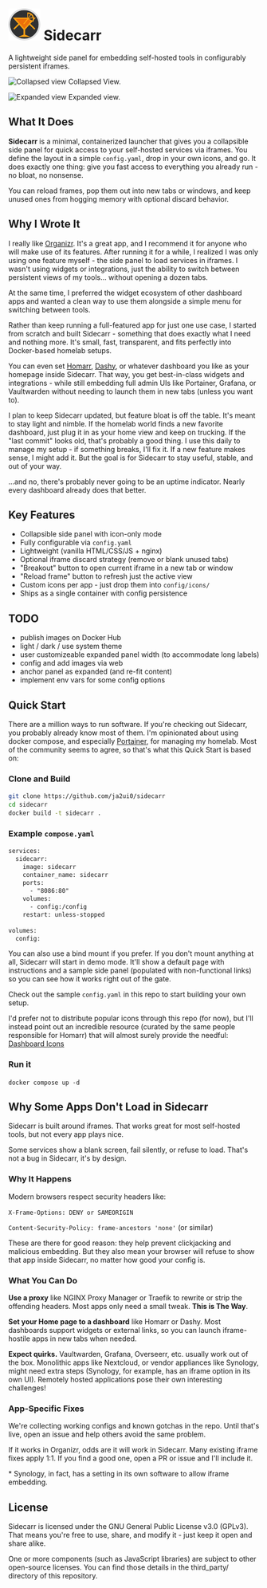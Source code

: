 # ![Sidecarr logo](/site/favicon.png "Sidecarr logo") Sidecarr

A lightweight side panel for embedding self-hosted tools in configurably persistent iframes.

![Collapsed view](https://github.com/user-attachments/assets/6abaec45-3d5f-44c6-82c8-4f8267a39211 "Collapsed view")
Collapsed View.

![Expanded view](https://github.com/user-attachments/assets/486e4af1-232b-4e00-95b7-7445175b56aa "Expanded view")
Expanded view.

## What It Does

**Sidecarr** is a minimal, containerized launcher that gives you a collapsible side panel for quick access to your self-hosted services via iframes. You define the layout in a simple `config.yaml`, drop in your own icons, and go. It does exactly one thing: give you fast access to everything you already run - no bloat, no nonsense.

You can reload frames, pop them out into new tabs or windows, and keep unused ones from hogging memory with optional discard behavior.

## Why I Wrote It

I really like [Organizr](https://github.com/causefx/Organizr). It's a great app, and I recommend it for anyone who will make use of its features. After running it for a while, I realized I was only using one feature myself - the side panel to load services in iframes. I wasn't using widgets or integrations, just the ability to switch between persistent views of my tools... without opening a dozen tabs.

At the same time, I preferred the widget ecosystem of other dashboard apps and wanted a clean way to use them alongside a simple menu for switching between tools.

Rather than keep running a full-featured app for just one use case, I started from scratch and built Sidecarr - something that does exactly what I need and nothing more. It's small, fast, transparent, and fits perfectly into Docker-based homelab setups.

You can even set [Homarr](https://github.com/ajnart/homarr), [Dashy](https://github.com/lissy93/dashy), or whatever dashboard you like as your homepage inside Sidecarr. That way, you get best-in-class widgets and integrations - while still embedding full admin UIs like Portainer, Grafana, or Vaultwarden without needing to launch them in new tabs (unless you want to).

I plan to keep Sidecarr updated, but feature bloat is off the table. It's meant to stay light and nimble. If the homelab world finds a new favorite dashboard, just plug it in as your home view and keep on trucking. If the "last commit" looks old, that's probably a good thing. I use this daily to manage my setup - if something breaks, I'll fix it. If a new feature makes sense, I might add it. But the goal is for Sidecarr to stay useful, stable, and out of your way.

...and no, there's probably never going to be an uptime indicator. Nearly every dashboard already does that better.

## Key Features

- Collapsible side panel with icon-only mode
- Fully configurable via `config.yaml`
- Lightweight (vanilla HTML/CSS/JS + nginx)
- Optional iframe discard strategy (remove or blank unused tabs)
- "Breakout" button to open current iframe in a new tab or window
- "Reload frame" button to refresh just the active view
- Custom icons per app - just drop them into `config/icons/`
- Ships as a single container with config persistence

## TODO
- publish images on Docker Hub
- light / dark / use system theme
- user customizeable expanded panel width (to accommodate long labels)
- config and add images via web
- anchor panel as expanded (and re-fit content)
- implement env vars for some config options

## Quick Start
There are a million ways to run software. If you're checking out Sidecarr, you probably already know most of them. I'm opinionated about using docker compose, and especially [Portainer](https://github.com/portainer/portainer), for managing my homelab. Most of the community seems to agree, so that's what this Quick Start is based on:

### Clone and Build
```bash
git clone https://github.com/ja2ui0/sidecarr
cd sidecarr
docker build -t sidecarr .
```

### Example `compose.yaml`
```
services:
  sidecarr:
    image: sidecarr
    container_name: sidecarr
    ports:
      - "8086:80"
    volumes:
      - config:/config
    restart: unless-stopped

volumes:
  config:
```

You can also use a bind mount if you prefer. If you don't mount anything at all, Sidecarr will start in demo mode. It'll show a default page with instructions and a sample side panel (populated with non-functional links) so you can see how it works right out of the gate.

Check out the sample `config.yaml` in this repo to start building your own setup.

I'd prefer not to distribute popular icons through this repo (for now), but I'll instead point out an incredible resource (curated by the same people responsible for Homarr) that will almost surely provide the needful: [Dashboard Icons](https://dashboardicons.com/icons)

### Run it
`docker compose up -d`

## Why Some Apps Don't Load in Sidecarr
Sidecarr is built around iframes. That works great for most self-hosted tools, but not every app plays nice.

Some services show a blank screen, fail silently, or refuse to load. That's not a bug in Sidecarr, it's by design.

### Why It Happens
Modern browsers respect security headers like:

`X-Frame-Options: DENY or SAMEORIGIN`

`Content-Security-Policy: frame-ancestors 'none'` (or similar)

These are there for good reason: they help prevent clickjacking and malicious embedding. But they also mean your browser will refuse to show that app inside Sidecarr, no matter how good your config is.

### What You Can Do
**Use a proxy** like NGINX Proxy Manager or Traefik to rewrite or strip the offending headers. Most apps only need a small tweak. **This is The Way**.

**Set your Home page to a dashboard** like Homarr or Dashy. Most dashboards support widgets or external links, so you can launch iframe-hostile apps in new tabs when needed.

**Expect quirks.** Vaultwarden, Grafana, Overseerr, etc. usually work out of the box. Monolithic apps like Nextcloud, or vendor appliances like Synology, might need extra steps (Synology, for example, has an iframe option in its own UI). Remotely hosted applications pose their own interesting challenges!

### App-Specific Fixes
We're collecting working configs and known gotchas in the repo. Until that's live, open an issue and help others avoid the same problem.

If it works in Organizr, odds are it will work in Sidecarr. Many existing iframe fixes apply 1:1. If you find a good one, open a PR or issue and I'll include it.

\* Synology, in fact, has a setting in its own software to allow iframe embedding.

## License
Sidecarr is licensed under the GNU General Public License v3.0 (GPLv3). That means you're free to use, share, and modify it - just keep it open and share alike.

One or more components (such as JavaScript libraries) are subject to other open-source licenses. You can find those details in the third_party/ directory of this repository.

